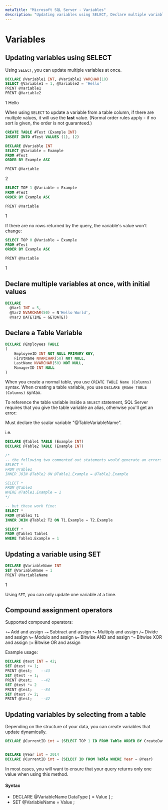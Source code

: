 ```yaml
---
metaTitle: "Microsoft SQL Server - Variables"
description: "Updating variables using SELECT, Declare multiple variables at once, with initial values, Declare a Table Variable, Updating a variable using SET, Compound assignment operators, Updating variables by selecting from a table"
---
```


# Variables



## Updating variables using SELECT


Using `SELECT`, you can update multiple variables at once.

```sql
DECLARE @Variable1 INT, @Variable2 VARCHAR(10)
SELECT @Variable1 = 1, @Variable2 = 'Hello'
PRINT @Variable1
PRINT @Variable2

```

> 
1
Hello


When using `SELECT` to update a variable from a table column, if there are multiple values, it will use the **last** value. (Normal order rules apply - if no sort is given, the order is not guaranteed.)

```sql
CREATE TABLE #Test (Example INT)
INSERT INTO #Test VALUES (1), (2)

DECLARE @Variable INT
SELECT @Variable = Example
FROM #Test
ORDER BY Example ASC

PRINT @Variable

```

> 
2


```sql
SELECT TOP 1 @Variable = Example
FROM #Test
ORDER BY Example ASC

PRINT @Variable

```

> 
1


If there are no rows returned by the query, the variable's value won't change:

```sql
SELECT TOP 0 @Variable = Example
FROM #Test
ORDER BY Example ASC

PRINT @Variable

```

> 
1




## Declare multiple variables at once, with initial values


```sql
DECLARE 
  @Var1 INT = 5, 
  @Var2 NVARCHAR(50) = N'Hello World', 
  @Var3 DATETIME = GETDATE()

```



## Declare a Table Variable


```sql
DECLARE @Employees TABLE
(
    EmployeeID INT NOT NULL PRIMARY KEY,
    FirstName NVARCHAR(50) NOT NULL,
    LastName NVARCHAR(50) NOT NULL,
    ManagerID INT NULL
)

```

When you create a normal table, you use `CREATE TABLE Name (Columns)` syntax. When creating a table variable, you use `DECLARE @Name TABLE (Columns)` syntax.

To reference the table variable inside a `SELECT` statement, SQL Server requires that you give the table variable an alias, otherwise you'll get an error:

> 
Must declare the scalar variable "@TableVariableName".


i.e.

```sql
DECLARE @Table1 TABLE (Example INT)
DECLARE @Table2 TABLE (Example INT)

/*
-- the following two commented out statements would generate an error:
SELECT *
FROM @Table1
INNER JOIN @Table2 ON @Table1.Example = @Table2.Example

SELECT *
FROM @Table1
WHERE @Table1.Example = 1
*/

-- but these work fine:
SELECT *
FROM @Table1 T1
INNER JOIN @Table2 T2 ON T1.Example = T2.Example

SELECT *
FROM @Table1 Table1
WHERE Table1.Example = 1

```



## Updating a variable using SET


```sql
DECLARE @VariableName INT
SET @VariableName = 1
PRINT @VariableName

```

> 
1


Using `SET`, you can only update one variable at a time.



## Compound assignment operators


Supported compound operators:

> 
`+=` Add and assign
`-=` Subtract and assign
`*=` Multiply and assign
`/=` Divide and assign
`%=` Modulo and assign
`&=` Bitwise AND and assign
`^=` Bitwise XOR and assign
`|=` Bitwise OR and assign


Example usage:

```sql
DECLARE @test INT = 42;
SET @test += 1;
PRINT @test;    --43
SET @test -= 1;
PRINT @test;    --42
SET @test *= 2
PRINT @test;    --84
SET @test /= 2;
PRINT @test;    --42

```



## Updating variables by selecting from a table


Depending on the structure of your data, you can create variables that update dynamically.

```sql
DECLARE @CurrentID int = (SELECT TOP 1 ID FROM Table ORDER BY CreateDate desc)


DECLARE @Year int = 2014
DECLARE @CurrentID int = (SELECT ID FROM Table WHERE Year = @Year)

```

In most cases, you will want to ensure that your query returns only one value when using this method.



#### Syntax


- DECLARE @VariableName DataType [ = Value ] ;
- SET @VariableName = Value ;

